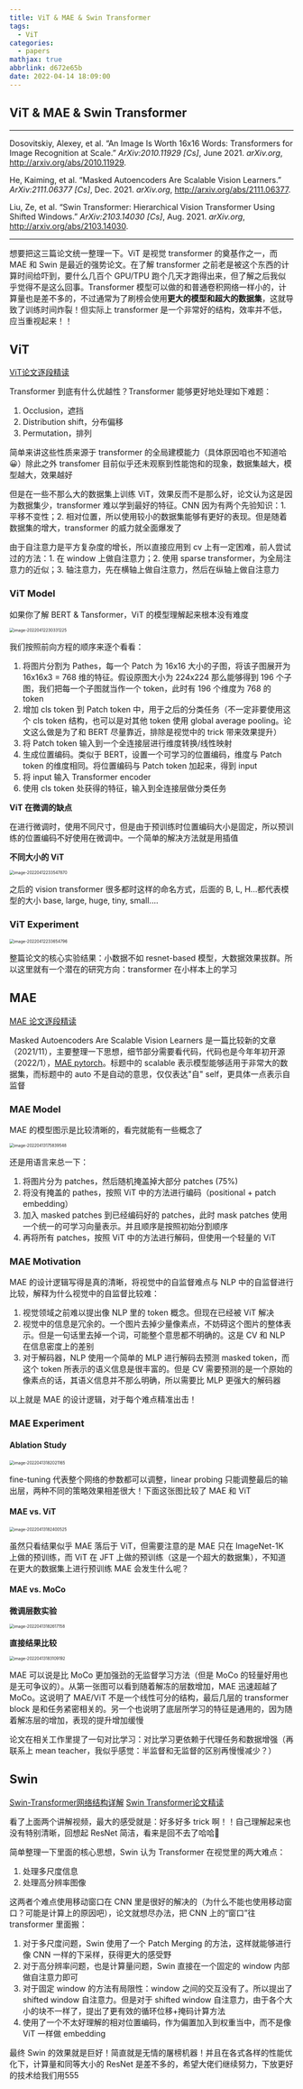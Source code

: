 ```yaml
---
title: ViT & MAE & Swin Transformer
tags:
  - ViT
categories:
  - papers
mathjax: true
abbrlink: d672e65b
date: 2022-04-14 18:09:00
---
```


## ViT & MAE & Swin Transformer

---

Dosovitskiy, Alexey, et al. “An Image Is Worth 16x16 Words: Transformers for Image Recognition at Scale.” *ArXiv:2010.11929 [Cs]*, June 2021. *arXiv.org*, http://arxiv.org/abs/2010.11929.

He, Kaiming, et al. “Masked Autoencoders Are Scalable Vision Learners.” *ArXiv:2111.06377 [Cs]*, Dec. 2021. *arXiv.org*, http://arxiv.org/abs/2111.06377.

Liu, Ze, et al. “Swin Transformer: Hierarchical Vision Transformer Using Shifted Windows.” *ArXiv:2103.14030 [Cs]*, Aug. 2021. *arXiv.org*, http://arxiv.org/abs/2103.14030.

---

想要把这三篇论文统一整理一下。ViT 是视觉 transformer 的奠基作之一，而 MAE 和 Swin 是最近的强势论文。在了解 transformer 之前老是被这个东西的计算时间给吓到，要什么几百个 GPU/TPU 跑个几天才跑得出来，但了解之后我似乎觉得不是这么回事。Transformer 模型可以做的和普通卷积网络一样小的，计算量也是差不多的，不过通常为了刷榜会使用**更大的模型和超大的数据集**，这就导致了训练时间炸裂！但实际上 transformer 是一个非常好的结构，效率并不低，应当重视起来！！

## ViT

[ViT论文逐段精读](https://www.bilibili.com/video/BV15P4y137jb/?spm_id_from=333.788)

Transformer 到底有什么优越性？Transformer 能够更好地处理如下难题：

1. Occlusion，遮挡
2. Distribution shift，分布偏移
3. Permutation，排列

简单来讲这些性质来源于 transformer 的全局建模能力（具体原因咱也不知道哈😀）除此之外 transfomer 目前似乎还未观察到性能饱和的现象，数据集越大，模型越大，效果越好

但是在一些不那么大的数据集上训练 ViT，效果反而不是那么好，论文认为这是因为数据集少，transformer 难以学到最好的特征。CNN 因为有两个先验知识：1. 平移不变性；2. 相对位置，所以使用较小的数据集能够有更好的表现。但是随着数据集的增大，transformer 的威力就全面爆发了

由于自注意力是平方复杂度的增长，所以直接应用到 cv 上有一定困难，前人尝试过的方法：1. 在 window 上做自注意力；2. 使用 sparse transformer，为全局注意力的近似；3. 轴注意力，先在横轴上做自注意力，然后在纵轴上做自注意力

### ViT Model

如果你了解 BERT & Tansformer，ViT 的模型理解起来根本没有难度

<img src="ViT & MAE & Swin Transformer/image-20220412230331225.png" alt="image-20220412230331225" style="zoom:50%;" />

我们按照前向方程的顺序来逐个看看：

1. 将图片分割为 Pathes，每一个 Patch 为 16x16 大小的子图，将该子图展开为 16x16x3 = 768 维的特征。假设原图大小为 224x224 那么能够得到 196 个子图，我们把每一个子图就当作一个 token，此时有 196 个维度为 768 的 token
2. 增加 cls token 到 Patch token 中，用于之后的分类任务（不一定非要使用这个 cls token 结构，也可以是对其他 token 使用 global average pooling。论文这么做是为了和 BERT 尽量靠近，排除是视觉中的 trick 带来效果提升）
3. 将 Patch token 输入到一个全连接层进行维度转换/线性映射
4. 生成位置编码。类似于 BERT，设置一个可学习的位置编码，维度与 Patch token 的维度相同。将位置编码与 Patch token 加起来，得到 input
5. 将 input 输入 Transformer encoder
6. 使用 cls token 处获得的特征，输入到全连接层做分类任务

**ViT 在微调的缺点**

在进行微调时，使用不同尺寸，但是由于预训练时位置编码大小是固定，所以预训练的位置编码不好使用在微调中。一个简单的解决方法就是用插值

**不同大小的 ViT**

<img src="ViT & MAE & Swin Transformer/image-20220412233547870.png" alt="image-20220412233547870" style="zoom:50%;" />

之后的 vision transformer 很多都时这样的命名方式，后面的 B, L, H...都代表模型的大小 base, large, huge, tiny, small....

### ViT Experiment

<img src="ViT & MAE & Swin Transformer/image-20220412233654796.png" alt="image-20220412233654796" style="zoom: 50%;" />

整篇论文的核心实验结果：小数据不如 resnet-based 模型，大数据效果拔群。所以这里就有一个潜在的研究方向：transformer 在小样本上的学习

## MAE

[MAE 论文逐段精读](https://www.bilibili.com/video/BV1sq4y1q77t/?spm_id_from=333.788)

Masked Autoencoders Are Scalable Vision Learners 是一篇比较新的文章（2021/11），主要整理一下思想，细节部分需要看代码，代码也是今年年初开源（2022/1），[MAE pytorch](https://github.com/facebookresearch/mae)。标题中的 scalable 表示模型能够适用于非常大的数据集，而标题中的 auto 不是自动的意思，仅仅表达"自" self，更具体一点表示自监督

### MAE Model

MAE 的模型图示是比较清晰的，看完就能有一些概念了

<img src="ViT & MAE & Swin Transformer/image-20220413175839548.png" alt="image-20220413175839548" style="zoom:50%;" />

还是用语言来总一下：

1. 将图片分为 patches，然后随机掩盖掉大部分 patches (75%)
2. 将没有掩盖的 pathes，按照 ViT 中的方法进行编码（positional + patch embedding）
3. 加入 masked patches 到已经编码好的 patches，此时 mask patches 使用一个统一的可学习向量表示。并且顺序是按照初始分割顺序
4. 再将所有 patches，按照 ViT 中的方法进行解码，但使用一个轻量的 ViT

### MAE Motivation

MAE 的设计逻辑写得是真的清晰，将视觉中的自监督难点与 NLP 中的自监督进行比较，解释为什么视觉中的自监督比较难：

1. 视觉领域之前难以提出像 NLP 里的 token 概念。但现在已经被 ViT 解决
2. 视觉中的信息是冗余的。一个图片去掉少量像素点，不妨碍这个图片的整体表示。但是一句话里去掉一个词，可能整个意思都不明确的。这是 CV 和 NLP 在信息密度上的差别
3. 对于解码器，NLP 使用一个简单的 MLP 进行解码去预测 masked token，而这个 token 所表示的语义信息是很丰富的。但是 CV 需要预测的是一个原始的像素点的话，其语义信息并不那么明确，所以需要比 MLP 更强大的解码器

以上就是 MAE 的设计逻辑，对于每个难点精准出击！

### MAE Experiment

#### Ablation Study

<img src="ViT & MAE & Swin Transformer/image-20220413182021165.png" alt="image-20220413182021165" style="zoom:50%;" />

fine-tuning 代表整个网络的参数都可以调整，linear probing 只能调整最后的输出层，两种不同的策略效果相差很大！下面这张图比较了 MAE 和 ViT

#### MAE vs. ViT

<img src="ViT & MAE & Swin Transformer/image-20220413182400525.png" alt="image-20220413182400525" style="zoom:50%;" />

虽然只看结果似乎 MAE 落后于 ViT，但需要注意的是 MAE 只在 ImageNet-1K 上做的预训练，而 ViT 在 JFT 上做的预训练（这是一个超大的数据集），不知道在更大的数据集上进行预训练 MAE 会发生什么呢？

#### MAE vs. MoCo

**微调层数实验**

<img src="ViT & MAE & Swin Transformer/image-20220413182617158.png" alt="image-20220413182617158" style="zoom:50%;" />

**直接结果比较**

<img src="ViT & MAE & Swin Transformer/image-20220413183109192.png" alt="image-20220413183109192" style="zoom:50%;" />

MAE 可以说是比 MoCo 更加强劲的无监督学习方法（但是 MoCo 的轻量好用也是无可争议的）。从第一张图可以看到随着解冻的层数增加，MAE 迅速超越了 MoCo。这说明了 MAE/ViT 不是一个线性可分的结构，最后几层的 transformer block 是和任务紧密相关的。另一个也说明了底层所学习的特征是通用的，因为随着解冻层的增加，表现的提升增加缓慢

论文在相关工作里提了一句对比学习：对比学习更依赖于代理任务和数据增强（再联系上 mean teacher，我似乎感觉：半监督和无监督的区别再慢慢减少？）

## Swin

[Swin-Transformer网络结构详解](https://www.bilibili.com/video/BV1pL4y1v7jC/?spm_id_from=333.788) [Swin Transformer论文精读](https://www.bilibili.com/video/BV13L4y1475U/?spm_id_from=333.788)

看了上面两个讲解视频，最大的感受就是：好多好多 trick 啊！！自己理解起来也没有特别清晰，回想起 ResNet 简洁，看来是回不去了哈哈🤣

简单整理一下里面的核心思想，Swin 认为 Transformer 在视觉里的两大难点：

1. 处理多尺度信息
2. 处理高分辨率图像

这两者个难点使用移动窗口在 CNN 里是很好的解决的（为什么不能也使用移动窗口？可能是计算上的原因吧），论文就想尽办法，把 CNN 上的“窗口”往 transformer 里面搬：

1. 对于多尺度问题，Swin 使用了一个 Patch Merging 的方法，这样就能够进行像 CNN 一样的下采样，获得更大的感受野
2. 对于高分辨率问题，也是计算量问题，Swin 直接在一个固定的 window 内部做自注意力即可 
3. 对于固定 window 的方法有局限性：window 之间的交互没有了。所以提出了 shifted window 自注意力。但是对于 shifted window 自注意力，由于各个大小的块不一样了，提出了更有效的循环位移+掩码计算方法
4. 使用了一个不太好理解的相对位置编码，作为偏置加入到权重当中，而不是像 ViT 一样做 embedding

最终 Swin 的效果就是巨好！简直就是无情的屠榜机器！并且在各式各样的性能优化下，计算量和同等大小的 ResNet 是差不多的，希望大佬们继续努力，下放更好的技术给我们用555
